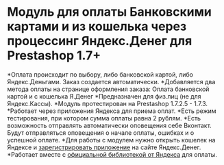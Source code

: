 # Модуль для оплаты Банковскими картами и из кошелька через процессинг Яндекс.Денег для Prestashop 1.7+
*Оплата происходит по выбору, либо банковской картой, либо Яндекс.Деньгами. Заказ создается автоматически.
*Добавляется два метода оплаты на странице оформления заказа: Оплата банковской картой и с кошелька Я.Денег
*Предназначен для физ.лиц (не для Яндекс.Кассы).
*Модуль протестирован на Prestashop 1.7.2.5 - 1.7.3.
*Работает через приложения Яндекса для приема оплат.
*Есть режим тестирования, при котором сумма оплаты равна 2 рублям.
*Есть возможность отправлять автоматически оповещения себе Вконтакт. Будут отправляться оповещения о начале оплаты, ошибках и о успешной оплате.
*Для работы с модулем нужно открыть кошелек на Яндексе и [зарегистрировать приложение](https://sp-money.yandex.ru/myservices/new.xml) на сайте Яндекс.Денег.
*Работает вместе с [официальной библиотекой от Яндекса](https://github.com/yandex-money/yandex-money-sdk-php) для оплаты.
